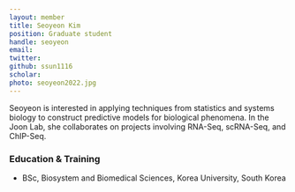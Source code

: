 ```yaml
---
layout: member
title: Seoyeon Kim
position: Graduate student
handle: seoyeon
email:
twitter:
github: ssun1116
scholar: 
photo: seoyeon2022.jpg
---
```


  Seoyeon is interested in applying techniques from statistics and systems biology to construct predictive models for biological phenomena. In the Joon Lab, she collaborates on projects involving RNA-Seq, scRNA-Seq, and ChIP-Seq.

### Education & Training
- BSc, Biosystem and Biomedical Sciences, Korea University, South Korea
